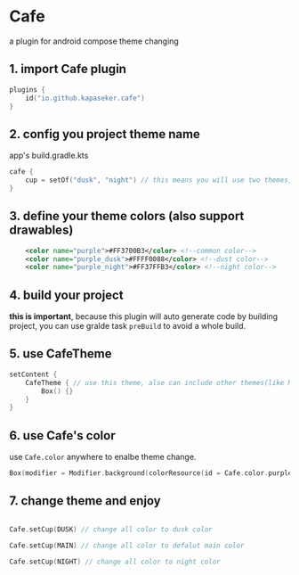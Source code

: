 # Cafe
a plugin for android compose theme changing  

## 1. import Cafe plugin

```kotlin
plugins {
    id("io.github.kapaseker.cafe")
}
```

## 2. config you project theme name
app's build.gradle.kts
```kotlin
cafe {
    cup = setOf("dusk", "night") // this means you will use two themes, dusk and night.
}
```

## 3. define your theme colors (also support drawables)
```xml
    <color name="purple">#FF3700B3</color> <!--common color--> 
    <color name="purple_dusk">#FFFF0088</color> <!--dust color--> 
    <color name="purple_night">#FF37FFB3</color> <!--night color--> 
```

## 4. build your project
**this is important**, because this plugin will auto generate code by building project, you can use gralde task `preBuild` to avoid a whole build.

## 5. use CafeTheme
```kotlin
setContent {
    CafeTheme { // use this theme, alse can include other themes(like MaterialTheme).
        Box() {}
    }
}
``` 

## 6. use Cafe's color

use `Cafe.color` anywhere to enalbe theme change.

```kotlin
Box(modifier = Modifier.background(colorResource(id = Cafe.color.purple)))
```


## 7. change theme and enjoy

```kotlin

Cafe.setCup(DUSK) // change all color to dusk color

Cafe.setCup(MAIN) // change all color to defalut main color

Cafe.setCup(NIGHT) // change all color to night color

```




